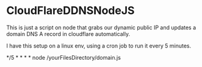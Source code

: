 # CloudFlareDDNSNodeJS
This is just a script on node that grabs our dynamic public IP and updates a domain DNS A record in cloudflare automatically.

I have this setup on a linux env, using a cron job to run it every 5 minutes.

*/5 * * * * node /yourFilesDirectory/domain.js
